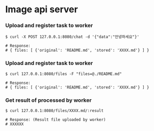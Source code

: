 # Image api server

### Upload and register task to worker
```
$ curl -X POST 127.0.0.1:8080/chat -d '{"data":"안녕하세요"}'

# Response:
# { files: [ {'original': 'README.md', 'stored': 'XXXX.md'} ] }
```

### Upload and register task to worker
```
$ curl 127.0.0.1:8080/files -F "files=@./README.md"

# Response:
# { files: [ {'original': 'README.md', 'stored': 'XXXX.md'} ] }
```

### Get result of processed by worker
```
$ curl 127.0.0.1:8080/files/XXXX.md/:result

# Response: (Result file uploaded by worker)
# XXXXXX
```